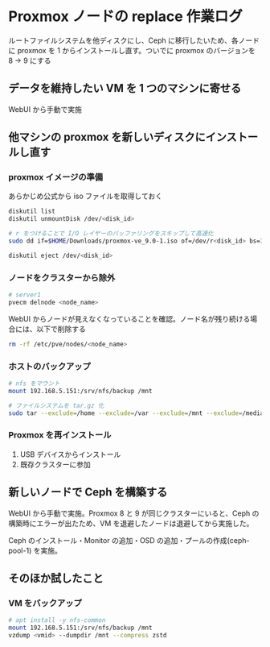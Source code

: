 # Proxmox ノードの replace 作業ログ

ルートファイルシステムを他ディスクにし、Ceph に移行したいため、各ノードに proxmox を 1 からインストールし直す。ついでに proxmox のバージョンを 8 → 9 にする

## データを維持したい VM を 1 つのマシンに寄せる

WebUI から手動で実施

## 他マシンの proxmox を新しいディスクにインストールし直す

### proxmox イメージの準備

あらかじめ公式から iso ファイルを取得しておく

```bash
diskutil list
diskutil unmountDisk /dev/<disk_id>

# r をつけることで I/O レイヤーのバッファリングをスキップして高速化
sudo dd if=$HOME/Downloads/proxmox-ve_9.0-1.iso of=/dev/r<disk_id> bs=1m

diskutil eject /dev/<disk_id>
```

### ノードをクラスターから除外

```bash
# server1
pvecm delnode <node_name>
```

WebUI からノードが見えなくなっていることを確認。ノード名が残り続ける場合には、以下で削除する

```bash
rm -rf /etc/pve/nodes/<node_name>
```

### ホストのバックアップ

```bash
# nfs をマウント
mount 192.168.5.151:/srv/nfs/backup /mnt

# ファイルシステムを tar.gz 化
sudo tar --exclude=/home --exclude=/var --exclude=/mnt --exclude=/media --exclude=/dev --exclude=/proc --exclude=/sys --exclude=/run --exclude=/tmp --exclude=/lost+found -cvpzf /mnt/backup.tar.gz /
```

### Proxmox を再インストール

1. USB デバイスからインストール
1. 既存クラスターに参加

## 新しいノードで Ceph を構築する

WebUI から手動で実施。Proxmox 8 と 9 が同じクラスターにいると、Ceph の構築時にエラーが出たため、VM を退避したノードは退避してから実施した。

Ceph のインストール・Monitor の追加・OSD の追加・プールの作成(ceph-pool-1) を実施。

## そのほか試したこと

### VM をバックアップ

```bash
# apt install -y nfs-common
mount 192.168.5.151:/srv/nfs/backup /mnt
vzdump <vmid> --dumpdir /mnt --compress zstd
```
